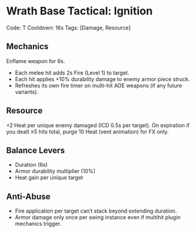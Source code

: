 # Wrath Base Tactical: Ignition

Code: T
Cooldown: 16s
Tags: [Damage, Resource]

## Mechanics
Enflame weapon for 6s.
- Each melee hit adds 2s Fire (Level 1) to target.
- Each hit applies +10% durability damage to enemy armor piece struck.
- Refreshes its own fire timer on multi-hit AOE weapons (if any future variants).

## Resource
+2 Heat per unique enemy damaged (ICD 0.5s per target). On expiration if you dealt ≥5 hits total, purge 10 Heat (vent animation) for FX only.

## Balance Levers
- Duration (6s)
- Armor durability multiplier (10%)
- Heat gain per unique target

## Anti-Abuse
- Fire application per target can’t stack beyond extending duration.
- Armor damage only once per swing instance even if multihit plugin mechanics trigger.
